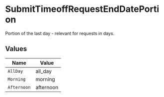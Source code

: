 # SubmitTimeoffRequestEndDatePortion

Portion of the last day - relevant for requests in days.


## Values

| Name        | Value       |
| ----------- | ----------- |
| `AllDay`    | all_day     |
| `Morning`   | morning     |
| `Afternoon` | afternoon   |